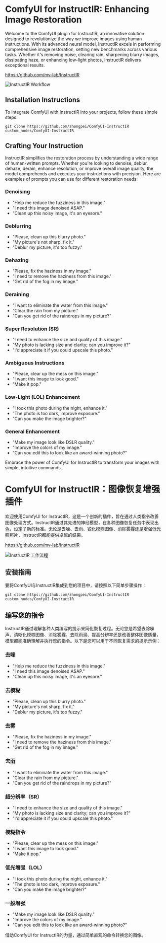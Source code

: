 # ComfyUI for InstructIR: Enhancing Image Restoration

Welcome to the ComfyUI plugin for InstructIR, an innovative solution designed to revolutionize the way we improve images using human instructions. With its advanced neural model, InstructIR excels in performing comprehensive image restoration, setting new benchmarks across various tasks. Whether it's removing noise, clearing rain, sharpening blurry images, dissipating haze, or enhancing low-light photos, InstructIR delivers exceptional results.

https://github.com/mv-lab/InstructIR

![InstructIR Workflow](ir_workflow.jpg)

## Installation Instructions
To integrate ComfyUI with InstructIR into your projects, follow these simple steps:
```
git clone https://github.com/zhongpei/ComfyUI-InstructIR custom_nodes/ComfyUI-InstructIR
```

## Crafting Your Instruction
InstructIR simplifies the restoration process by understanding a wide range of human-written prompts. Whether you're looking to denoise, deblur, dehaze, derain, enhance resolution, or improve overall image quality, the model comprehends and executes your instructions with precision. Here are examples of prompts you can use for different restoration needs:

### Denoising
- "Help me reduce the fuzziness in this image."
- "I need this image denoised ASAP."
- "Clean up this noisy image, it's an eyesore."

### Deblurring
- "Please, clean up this blurry photo."
- "My picture's not sharp, fix it."
- "Deblur my picture, it's too fuzzy."

### Dehazing
- "Please, fix the haziness in my image."
- "I need to remove the haziness from this image."
- "Get rid of the fog in my image."

### Deraining
- "I want to eliminate the water from this image."
- "Clear the rain from my picture."
- "Can you get rid of the raindrops in my picture?"

### Super Resolution (SR)
- "I need to enhance the size and quality of this image."
- "My photo is lacking size and clarity; can you improve it?"
- "I'd appreciate it if you could upscale this photo."

### Ambiguous Instructions
- "Please, clear up the mess on this image."
- "I want this image to look good."
- "Make it pop."

### Low-Light (LOL) Enhancement
- "I took this photo during the night, enhance it."
- "The photo is too dark, improve exposure."
- "Can you make the image brighter?"

### General Enhancement
- "Make my image look like DSLR quality."
- "Improve the colors of my image."
- "Can you edit this to look like an award-winning photo?"

Embrace the power of ComfyUI for InstructIR to transform your images with simple, intuitive commands.



# ComfyUI for InstructIR：图像恢复增强插件

欢迎使用ComfyUI for InstructIR，这是一个创新的插件，旨在通过人类指令改善图像处理方式。InstructIR通过其先进的神经模型，在各种图像恢复任务中表现出色，设定了新的标准。无论是去噪、去雨、锐化模糊图像、消除雾霾还是增强低光照照片，InstructIR都能提供卓越的结果。

https://github.com/mv-lab/InstructIR


![InstructIR 工作流程](ir_workflow.jpg)


## 安装指南
要将ComfyUI与InstructIR集成到您的项目中，请按照以下简单步骤操作：
```
git clone https://github.com/zhongpei/ComfyUI-InstructIR custom_nodes/ComfyUI-InstructIR
```

## 编写您的指令
InstructIR通过理解各种人类编写的提示来简化恢复过程。无论您是希望去除噪声、清晰化模糊图像、消除雾霾、去除雨滴、提高分辨率还是改善整体图像质量，模型都能准确理解并执行您的指令。以下是您可以用于不同恢复需求的提示示例：

### 去噪
- "Help me reduce the fuzziness in this image."
- "I need this image denoised ASAP."
- "Clean up this noisy image, it's an eyesore."

### 去模糊
- "Please, clean up this blurry photo."
- "My picture's not sharp, fix it."
- "Deblur my picture, it's too fuzzy."

### 去雾
- "Please, fix the haziness in my image."
- "I need to remove the haziness from this image."
- "Get rid of the fog in my image."

### 去雨
- "I want to eliminate the water from this image."
- "Clear the rain from my picture."
- "Can you get rid of the raindrops in my picture?"

### 超分辨率（SR）
- "I need to enhance the size and quality of this image."
- "My photo is lacking size and clarity; can you improve it?"
- "I'd appreciate it if you could upscale this photo."

### 模糊指令
- "Please, clear up the mess on this image."
- "I want this image to look good."
- "Make it pop."

### 低光增强（LOL）
- "I took this photo during the night, enhance it."
- "The photo is too dark, improve exposure."
- "Can you make the image brighter?"

### 一般增强
- "Make my image look like DSLR quality."
- "Improve the colors of my image."
- "Can you edit this to look like an award-winning photo?"

借助ComfyUI for InstructIR的力量，通过简单直观的命令转换您的图像。